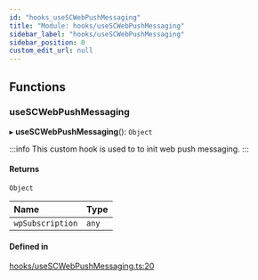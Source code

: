```yaml
---
id: "hooks_useSCWebPushMessaging"
title: "Module: hooks/useSCWebPushMessaging"
sidebar_label: "hooks/useSCWebPushMessaging"
sidebar_position: 0
custom_edit_url: null
---
```


## Functions

### useSCWebPushMessaging

▸ **useSCWebPushMessaging**(): `Object`

:::info
This custom hook is used to to init web push messaging.
:::

#### Returns

`Object`

| Name | Type |
| :------ | :------ |
| `wpSubscription` | `any` |

#### Defined in

[hooks/useSCWebPushMessaging.ts:20](https://github.com/selfcommunity/community-ui/blob/cab08cf/packages/sc-core/src/hooks/useSCWebPushMessaging.ts#L20)

